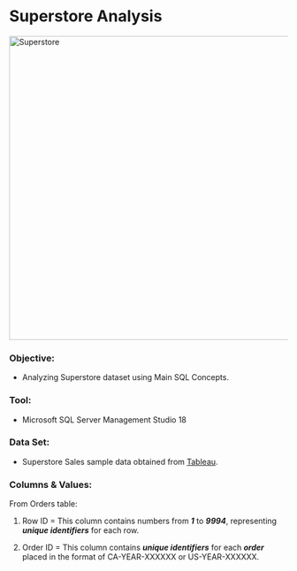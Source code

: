 # Superstore Analysis

<img src="https://github.com/Jagadish940112/Portfolio-Projects/assets/116116336/a457a77a-e947-4284-bc29-e523576b69d5" alt="Superstore" width="1100" height="550">

### Objective:
- Analyzing Superstore dataset using Main SQL Concepts.

### Tool:
- Microsoft SQL Server Management Studio 18

### Data Set:
- Superstore Sales sample data obtained from [Tableau](https://public.tableau.com/app/learn/sample-data).

### Columns & Values:
From Orders table:
1. Row ID = This column contains numbers from ***1*** to ***9994***, representing ***unique identifiers*** for each row.

2. Order ID = This column contains ***unique identifiers*** for each ***order*** placed in the format of CA-YEAR-XXXXXX or US-YEAR-XXXXXX.

